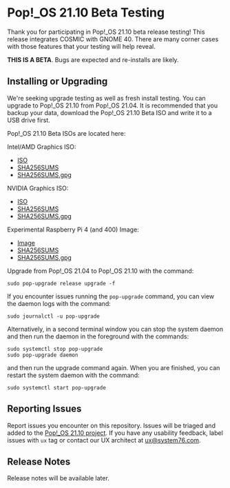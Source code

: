 # Pop!\_OS 21.10 Beta Testing

Thank you for participating in Pop!\_OS 21.10 beta release testing! This release integrates COSMIC with GNOME 40. There are many corner cases with those features that your testing will help reveal.

**THIS IS A BETA**. Bugs are expected and re-installs are likely.

## Installing or Upgrading

We're seeking upgrade testing as well as fresh install testing. You can upgrade to Pop!\_OS 21.10 from Pop!\_OS 21.04. It is recommended that you backup your data, download the Pop!\_OS 21.10 Beta ISO and write it to a USB drive first.

Pop!\_OS 21.10 Beta ISOs are located here:

Intel/AMD Graphics ISO:
- [ISO](https://pop-iso.sfo2.cdn.digitaloceanspaces.com/21.10/amd64/intel/1/pop-os_21.10_amd64_intel_1.iso)
- [SHA256SUMS](https://pop-iso.sfo2.cdn.digitaloceanspaces.com/21.10/amd64/intel/1/SHA256SUMS)
- [SHA256SUMS.gpg](https://pop-iso.sfo2.cdn.digitaloceanspaces.com/21.10/amd64/intel/1/SHA256SUMS.gpg)

NVIDIA Graphics ISO:
- [ISO](https://pop-iso.sfo2.cdn.digitaloceanspaces.com/21.10/amd64/nvidia/1/pop-os_21.10_amd64_nvidia_1.iso)
- [SHA256SUMS](https://pop-iso.sfo2.cdn.digitaloceanspaces.com/21.10/amd64/nvidia/1/SHA256SUMS)
- [SHA256SUMS.gpg](https://pop-iso.sfo2.cdn.digitaloceanspaces.com/21.10/amd64/nvidia/1/SHA256SUMS.gpg)

Experimental Raspberry Pi 4 (and 400) Image:

- [Image](http://pop-iso.sfo2.digitaloceanspaces.com/21.10/arm64/raspi/3/pop-os_21.10_arm64_raspi_3.img.xz)
- [SHA256SUMS](http://pop-iso.sfo2.digitaloceanspaces.com/21.10/arm64/raspi/3/SHA256SUMS)
- [SHA256SUMS.gpg](http://pop-iso.sfo2.digitaloceanspaces.com/21.10/arm64/raspi/3/SHA256SUMS.gpg)

Upgrade from Pop!\_OS 21.04 to Pop!\_OS 21.10 with the command:
```
sudo pop-upgrade release upgrade -f
```

If you encounter issues running the `pop-upgrade` command, you can view the daemon logs with the command:

```
sudo journalctl -u pop-upgrade
```

Alternatively, in a second terminal window you can stop the system daemon and then run the daemon in the foreground with the commands:

```
sudo systemctl stop pop-upgrade
sudo pop-upgrade daemon
```
and then run the upgrade command again. When you are finished, you can restart the system daemon with the command:

```
sudo systemctl start pop-upgrade
```

## Reporting Issues

Report issues you encounter on this repository. Issues will be triaged and added to the [Pop!\_OS 21.10 project](https://github.com/orgs/pop-os/projects/16). If you have any usability feedback, label issues with `ux` tag or contact our UX architect at ux@system76.com.

## Release Notes

Release notes will be available later.
